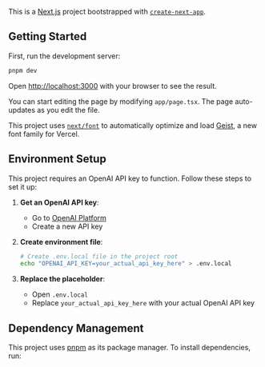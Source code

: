 This is a [Next.js](https://nextjs.org) project bootstrapped with [`create-next-app`](https://nextjs.org/docs/app/api-reference/cli/create-next-app).

## Getting Started

First, run the development server:

```bash
pnpm dev
```

Open [http://localhost:3000](http://localhost:3000) with your browser to see the result.

You can start editing the page by modifying `app/page.tsx`. The page auto-updates as you edit the file.

This project uses [`next/font`](https://nextjs.org/docs/app/building-your-application/optimizing/fonts) to automatically optimize and load [Geist](https://vercel.com/font), a new font family for Vercel.

## Environment Setup

This project requires an OpenAI API key to function. Follow these steps to set it up:

1. **Get an OpenAI API key**:
   - Go to [OpenAI Platform](https://platform.openai.com/api-keys)
   - Create a new API key

2. **Create environment file**:
   ```bash
   # Create .env.local file in the project root
   echo "OPENAI_API_KEY=your_actual_api_key_here" > .env.local
   ```

3. **Replace the placeholder**:
   - Open `.env.local`
   - Replace `your_actual_api_key_here` with your actual OpenAI API key

## Dependency Management

This project uses [pnpm](https://pnpm.io/) as its package manager. To install dependencies, run:
